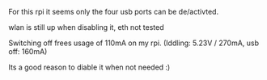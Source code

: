 For this rpi it seems only the four usb ports can be de/activted.

wlan is still up when disabling it,
eth not tested

Switching off frees usage of 110mA on my rpi. 
(Iddling: 5.23V / 270mA, usb off: 160mA)

Its a good reason to diable it when not needed :)
